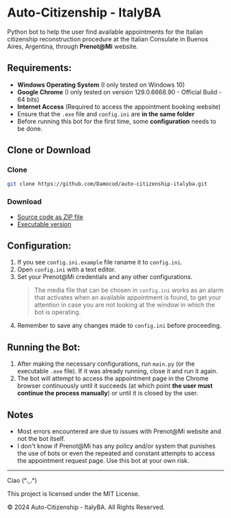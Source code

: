 # Auto-Citizenship - ItalyBA

Python bot to help the user find available appointments for the Italian citizenship reconstruction procedure at the Italian Consulate in Buenos Aires, Argentina, through **Prenot@Mi** website. 

## Requirements:
- **Windows Operating System** (I only tested on Windows 10)
- **Google Chrome** (I only tested on versión 129.0.6668.90 - Official Build - 64 bits)
- **Internet Access** (Required to access the appointment booking website)
- Ensure that the `.exe` file and `config.ini` are **in the same folder**
- Before running this bot for the first time, some **configuration** needs to be done.

## Clone or Download

### Clone

```bash
git clone https://github.com/Damocod/auto-citizenship-italyba.git
```
### Download
- [Source code as ZIP file](https://github.com/Damocod/auto-citizenship-italyba/archive/refs/heads/main.zip)
- [Executable version](https://github.com/Damocod/auto-citizenship-italyba/releases)

## Configuration:
1. If you see `config.ini.example` file raname it to `config.ini`.
2. Open `config.ini` with a text editor.
3. Set your Prenot@Mi credentials and any other configurations.
    > The media file that can be chosen in `config.ini` works as an alarm
      that activates when an available appointment is found, to get your attention in case you are not looking at the window in which the bot is operating.
4. Remember to save any changes made to `config.ini` before proceeding.

## Running the Bot:
1. After making the necessary configurations, run `main.py` (or the executable `.exe` file). If it was already running, close it and run it again.
2. The bot will attempt to access the appointment page in the Chrome browser continuously until it succeeds (at which point **the user must continue the process manually**) or until it is closed by the user.

## Notes
- Most errors encountered are due to issues with Prenot@Mi website and not the bot itself.
- I don't know if Prenot@Mi has any policy and/or system that punishes the use of bots or even the repeated and constant attempts to access the appointment request page. Use this bot at your own risk.
---

Ciao (°◡°)

This project is licensed under the MIT License.

© 2024 Auto-Citizenship - ItalyBA. All Rights Reserved.
